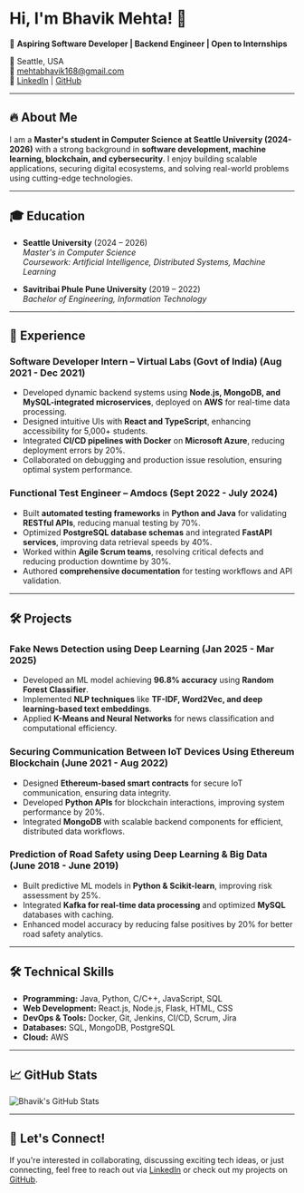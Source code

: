 # Hi, I'm Bhavik Mehta! 👋

🚀 **Aspiring Software Developer | Backend Engineer | Open to Internships**

📍 Seattle, USA  
📧 mehtabhavik168@gmail.com  
🔗 [LinkedIn](https://linkedin.com/in/bhavikmehta1101) | [GitHub](https://github.com/bhavik168)  

---

## 🔥 About Me

I am a **Master's student in Computer Science at Seattle University (2024-2026)** with a strong background in **software development, machine learning, blockchain, and cybersecurity**. I enjoy building scalable applications, securing digital ecosystems, and solving real-world problems using cutting-edge technologies.

---

## 🎓 Education

- **Seattle University** (2024 – 2026)  
  _Master's in Computer Science_  
  *Coursework: Artificial Intelligence, Distributed Systems, Machine Learning*

- **Savitribai Phule Pune University** (2019 – 2022)  
  _Bachelor of Engineering, Information Technology_

---

## 💼 Experience

### **Software Developer Intern** – Virtual Labs (Govt of India) (Aug 2021 - Dec 2021)
- Developed dynamic backend systems using **Node.js, MongoDB, and MySQL-integrated microservices**, deployed on **AWS** for real-time data processing.
- Designed intuitive UIs with **React and TypeScript**, enhancing accessibility for 5,000+ students.
- Integrated **CI/CD pipelines with Docker** on **Microsoft Azure**, reducing deployment errors by 20%.
- Collaborated on debugging and production issue resolution, ensuring optimal system performance.

### **Functional Test Engineer** – Amdocs (Sept 2022 - July 2024)
- Built **automated testing frameworks** in **Python and Java** for validating **RESTful APIs**, reducing manual testing by 70%.
- Optimized **PostgreSQL database schemas** and integrated **FastAPI services**, improving data retrieval speeds by 40%.
- Worked within **Agile Scrum teams**, resolving critical defects and reducing production downtime by 30%.
- Authored **comprehensive documentation** for testing workflows and API validation.

---

## 🛠 Projects

### **Fake News Detection using Deep Learning** (Jan 2025 - Mar 2025)
- Developed an ML model achieving **96.8% accuracy** using **Random Forest Classifier**.
- Implemented **NLP techniques** like **TF-IDF, Word2Vec, and deep learning-based text embeddings**.
- Applied **K-Means and Neural Networks** for news classification and computational efficiency.

### **Securing Communication Between IoT Devices Using Ethereum Blockchain** (June 2021 - Aug 2022)
- Designed **Ethereum-based smart contracts** for secure IoT communication, ensuring data integrity.
- Developed **Python APIs** for blockchain interactions, improving system performance by 20%.
- Integrated **MongoDB** with scalable backend components for efficient, distributed data workflows.

### **Prediction of Road Safety using Deep Learning & Big Data** (June 2018 - June 2019)
- Built predictive ML models in **Python & Scikit-learn**, improving risk assessment by 25%.
- Integrated **Kafka for real-time data processing** and optimized **MySQL** databases with caching.
- Enhanced model accuracy by reducing false positives by 20% for better road safety analytics.

---

## 🛠 Technical Skills

- **Programming:** Java, Python, C/C++, JavaScript, SQL  
- **Web Development:** React.js, Node.js, Flask, HTML, CSS  
- **DevOps & Tools:** Docker, Git, Jenkins, CI/CD, Scrum, Jira  
- **Databases:** SQL, MongoDB, PostgreSQL  
- **Cloud:** AWS  

---

## 📈 GitHub Stats

![Bhavik's GitHub Stats](https://github-readme-stats.vercel.app/api?username=bhavik168&show_icons=true&theme=radical)

---

## 🚀 Let's Connect!

If you're interested in collaborating, discussing exciting tech ideas, or just connecting, feel free to reach out via [LinkedIn](https://linkedin.com/in/bhavikmehta1101) or check out my projects on [GitHub](https://github.com/bhavik168).
